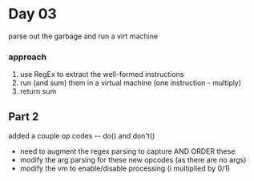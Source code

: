 # Day 03

parse out the garbage and run a virt machine

### approach

1. use RegEx to extract the well-formed instructions
2. run (and sum) them in a virtual machine (one instruction - multiply)
3. return sum

## Part 2

added a couple op codes -- do() and don't()

* need to augment the regex parsing to capture AND ORDER these
* modify the arg parsing for these new opcodes (as there are no args)
* modify the vm to enable/disable processing (i multiplied by 0/1)